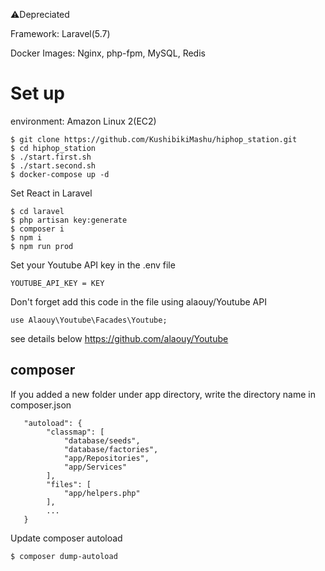 ⚠️Depreciated

Framework: Laravel(5.7)

Docker Images: Nginx, php-fpm, MySQL, Redis

# Set up
environment: Amazon Linux 2(EC2)

```
$ git clone https://github.com/KushibikiMashu/hiphop_station.git
$ cd hiphop_station
$ ./start.first.sh
$ ./start.second.sh
$ docker-compose up -d
```

Set React in Laravel
```
$ cd laravel
$ php artisan key:generate
$ composer i
$ npm i
$ npm run prod
```

Set your Youtube API key in the .env file

```
YOUTUBE_API_KEY = KEY
```

Don't forget add this code in the file using alaouy/Youtube API

```
use Alaouy\Youtube\Facades\Youtube;
```

see details below
https://github.com/alaouy/Youtube

## composer
If you added a new folder under app directory, write the directory name in composer.json

```
   "autoload": {
        "classmap": [
            "database/seeds",
            "database/factories",
            "app/Repositories",
            "app/Services"
        ],
        "files": [
            "app/helpers.php"
        ],
        ...
   }
```

Update composer autoload

```
$ composer dump-autoload
```

